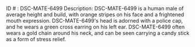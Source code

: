 ID # : DSC-MATE-6499
Description: DSC-MATE-6499 is a human male of average height and build, with orange stripes on his face and a frightened mouth expression. DSC-MATE-6499's head is adorned with a police cap, and he wears a green cross earring on his left ear. DSC-MATE-6499 often wears a gold chain around his neck, and can be seen carrying a candy stick as a form of stress relief.